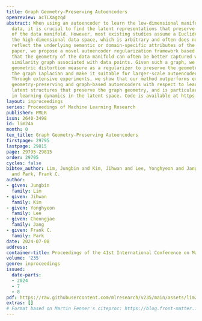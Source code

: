 ```yaml
---
title: Graph Geometry-Preserving Autoencoders
openreview: acTLXagzqd
abstract: When using an autoencoder to learn the low-dimensional manifold of high-dimensional
  data, it is crucial to find the latent representations that preserve the geometry
  of the data manifold. However, most existing studies assume a Euclidean nature for
  the high-dimensional data space, which is arbitrary and often does not precisely
  reflect the underlying semantic or domain-specific attributes of the data. In this
  paper, we propose a novel autoencoder regularization framework based on the premise
  that the geometry of the data manifold can often be better captured with a well-designed
  similarity graph associated with data points. Given such a graph, we utilize a Riemannian
  geometric distortion measure as a regularizer to preserve the geometry derived from
  the graph Laplacian and make it suitable for larger-scale autoencoder training.
  Through extensive experiments, we show that our method outperforms existing state-of-the-art
  geometry-preserving and graph-based autoencoders with respect to learning accurate
  latent structures that preserve the graph geometry, and is particularly effective
  in learning dynamics in the latent space. Code is available at https://github.com/JungbinLim/GGAE-public.
layout: inproceedings
series: Proceedings of Machine Learning Research
publisher: PMLR
issn: 2640-3498
id: lim24a
month: 0
tex_title: Graph Geometry-Preserving Autoencoders
firstpage: 29795
lastpage: 29815
page: 29795-29815
order: 29795
cycles: false
bibtex_author: Lim, Jungbin and Kim, Jihwan and Lee, Yonghyeon and Jang, Cheongjae
  and Park, Frank C.
author:
- given: Jungbin
  family: Lim
- given: Jihwan
  family: Kim
- given: Yonghyeon
  family: Lee
- given: Cheongjae
  family: Jang
- given: Frank C.
  family: Park
date: 2024-07-08
address:
container-title: Proceedings of the 41st International Conference on Machine Learning
volume: '235'
genre: inproceedings
issued:
  date-parts:
  - 2024
  - 7
  - 8
pdf: https://raw.githubusercontent.com/mlresearch/v235/main/assets/lim24a/lim24a.pdf
extras: []
# Format based on Martin Fenner's citeproc: https://blog.front-matter.io/posts/citeproc-yaml-for-bibliographies/
---
```

